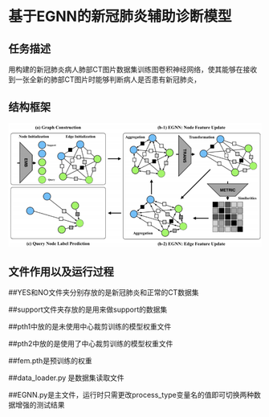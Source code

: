 基于EGNN的新冠肺炎辅助诊断模型
=

任务描述
---
用构建的新冠肺炎病人肺部CT图片数据集训练图卷积神经网络，使其能够在接收到一张全新的肺部CT图片时能够判断病人是否患有新冠肺炎，


结构框架
---
![Image text](https://raw.githubusercontent.com/sysu19351146/EGNN-Deep-learning/main/img_for_readme/%E5%9B%BE%E7%89%871.png)






文件作用以及运行过程
---

##YES和NO文件夹分别存放的是新冠肺炎和正常的CT数据集

##support文件夹存放的是用来做support的数据集

##pth1中放的是未使用中心裁剪训练的模型权重文件

##pth2中放的是使用了中心裁剪训练的模型权重文件

##fem.pth是预训练的权重

##data_loader.py 是数据集读取文件

##EGNN.py是主文件，运行时只需更改process_type变量名的值即可切换两种数据增强的测试结果



